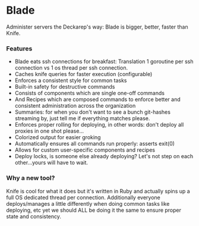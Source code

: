 Blade
======

Administer servers the Deckarep's  way: Blade is bigger, better, faster than Knife.

### Features
* Blade eats ssh connections for breakfast: Translation 1 goroutine per ssh connection vs 1 os thread per ssh connection.
* Caches knife queries for faster execution (configurable)
* Enforces a consistent style for common tasks
* Built-in safety for destructive commands
* Consists of components which are single one-off commands
* And Recipes which are composed commands to enforce better and consistent administration across the organization
* Summaries: for when you don't want to see a bunch git-hashes streaming by, just tell me if everything matches please.
* Enforces proper rolling for deploying, in other words: don't deploy all proxies in one shot please...
* Colorized output for easier groking
* Automatically ensures all commands run properly: asserts exit(0)
* Allows for custom user-specific components and recipes
* Deploy locks, is someone else already deploying?  Let's not step on each other...yours will have to wait.


### Why a new tool?
Knife is cool for what it does but it's written in Ruby and actually spins up a full OS dedicated thread per connection.
Additionally everyone deploys/manages a little differently when doing common tasks like deploying, etc yet we should
ALL be doing it the same to ensure proper state and consistency.
